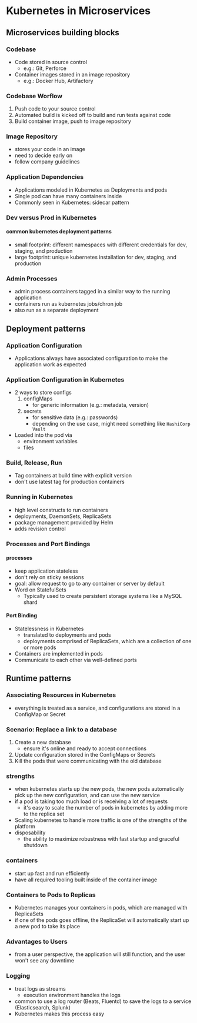 # Kubernetes in Microservices

## Microservices building blocks

### Codebase

- Code stored in source control
  - e.g.: Git, Perforce
- Container images stored in an image repository
  - e.g.: Docker Hub, Artifactory

### Codebase Worflow

1. Push code to your source control
2. Automated build is kicked off to build and run tests against code
3. Build container image, push to image repository

### Image Repository

- stores your code in an image
- need to decide early on
- follow company guidelines

### Application Dependencies

- Applications modeled in Kubernetes as Deployments and pods
- Single pod can have many containers inside
- Commonly seen in Kubernetes: sidecar pattern

### Dev versus Prod in Kubernetes

#### common kubernetes deployment patterns

- small footprint: different namespaces with different credentials for dev, staging, and production
- large footprint: unique kubernetes installation for dev, staging, and production

### Admin Processes

- admin process containers tagged in a similar way to the running application
- containers run as kubernetes jobs/chron job
- also run as a separate deployment

## Deployment patterns

### Application Configuration

- Applications always have associated configuration to make the application work as expected

### Application Configuration in Kubernetes

- 2 ways to store configs
  1. configMaps
     - for generic information (e.g.: metadata, version)
  2. secrets
     - for sensitive data (e.g.: passwords)
     - depending on the use case, might need something like `HashiCorp Vault`
- Loaded into the pod via
  - environment variables
  - files

### Build, Release, Run

- Tag containers at build time with explicit version
- don't use latest tag for production containers

### Running in Kubernetes

- high level constructs to run containers
- deployments, DaemonSets, ReplicaSets
- package management provided by Helm
- adds revision control

### Processes and Port Bindings

#### processes

- keep application stateless
- don't rely on sticky sessions
- goal: allow request to go to any container or server by default
- Word on StatefulSets
  - Typically used to create persistent storage systems like a MySQL shard

#### Port Binding

- Statelessness in Kubernetes
  - translated to deployments and pods
  - deployments comprised of ReplicaSets, which are a collection of one or more pods
- Containers are implemented in pods
- Communicate to each other via well-defined ports

## Runtime patterns

### Associating Resources in Kubernetes

- everything is treated as a service, and configurations are stored in a ConfigMap or Secret

### Scenario: Replace a link to a database

1. Create a new database
   - ensure it's online and ready to accept connections
2. Update configuration stored in the ConfigMaps or Secrets
3. Kill the pods that were communicating with the old database

### strengths

- when kubernetes starts up the new pods, the new pods automatically pick up the new configuration, and can use the new service
- if a pod is taking too much load or is receiving a lot of requests
  - it's easy to scale the number of pods in kubernetes by adding more to the replica set
- Scaling kubernetes to handle more traffic is one of the strengths of the platform
- disposability
  - the ability to maximize robustness with fast startup and graceful shutdown

### containers

- start up fast and run efficiently
- have all required tooling built inside of the container image

### Containers to Pods to Replicas

- Kubernetes manages your containers in pods, which are managed with ReplicaSets
- if one of the pods goes offline, the ReplicaSet will automatically start up a new pod to take its place

### Advantages to Users

- from a user perspective, the application will still function, and the user won't see any downtime

### Logging

- treat logs as streams
  - execution environment handles the logs
- common to use a log router (Beats, Fluentd) to save the logs to a service (Elasticsearch, Splunk)
- Kubernetes makes this process easy
